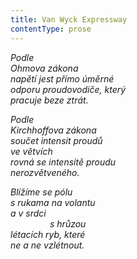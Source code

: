 ```yaml
---
title: Van Wyck Expressway
contentType: prose
---
```


_Podle  
Ohmova zákona  
napětí jest přímo úměrné  
odporu proudovodiče, který  
pracuje beze ztrát._

_Podle  
Kirchhoffova zákona  
součet intensit proudů  
ve větvích  
rovná se intensitě proudu  
nerozvětveného._

_Blížíme se pólu  
s rukama na volantu  
a v srdci  
                s hrůzou  
létacích ryb, které  
ne a ne vzlétnout._
